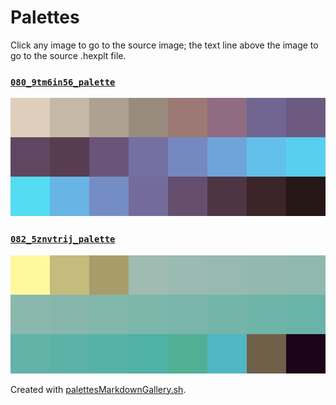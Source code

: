 # Palettes

Click any image to go to the source image; the text line above the image to go to the source .hexplt file.

### [`080_9tm6in56_palette`](080_9tm6in56_palette.hexplt)

[ ![080_9tm6in56_palette.png](080_9tm6in56_palette.png) ](080_9tm6in56_palette.png)

### [`082_5znvtrij_palette`](082_5znvtrij_palette.hexplt)

[ ![082_5znvtrij_palette.png](082_5znvtrij_palette.png) ](082_5znvtrij_palette.png)

Created with [palettesMarkdownGallery.sh](https://github.com/earthbound19/_ebDev/blob/master/scripts/imgAndVideo/palettesMarkdownGallery.sh).